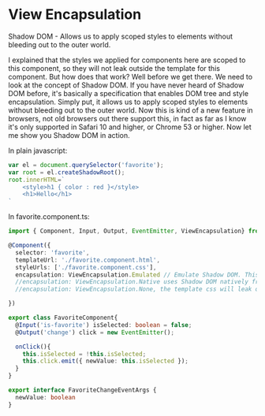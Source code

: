 # View Encapsulation

Shadow DOM - Allows us to apply scoped styles to elements without bleeding out to the outer world.

I explained that the styles we applied for components here are scoped to this component, so they will not leak outside the template for this component. But how does that work? Well before we
get there. We need to look at the concept of Shadow DOM. If you have never heard of Shadow DOM before, it's basically a specification that enables DOM tree and style encapsulation. Simply
put, it allows us to apply scoped styles to elements without bleeding out to the outer world.
Now this is kind of a new feature in browsers, not old browsers out there support this, in fact as far as I know it's only supported in Safari 10 and higher, or Chrome 53 or higher. Now let me show you Shadow DOM in action.

In plain javascript:

```js
var el = document.querySelector('favorite');
var root = el.createShadowRoot();
root.innerHTML=`
    <style>h1 { color : red }</style>
    <h1>Hello</h1>
`

```

In favorite.component.ts:

```ts
import { Component, Input, Output, EventEmitter, ViewEncapsulation} from '@angular/core';

@Component({
  selector: 'favorite',
  templateUrl: './favorite.component.html',
  styleUrls: ['./favorite.component.css'],
  encapsulation: ViewEncapsulation.Emulated // Emulate Shadow DOM. This is default pattern of Angular and it workds by attaching addional attributes to our CSS rules.
  //encapsulation: ViewEncapsulation.Native uses Shadow DOM natively from the browser. It will work if the browser is new.
  //encapsulation: ViewEncapsulation.None, the template css will leak out and other elements will catch this properties.

})

export class FavoriteComponent{
  @Input('is-favorite') isSelected: boolean = false;
  @Output('change') click = new EventEmitter();

  onClick(){
    this.isSelected = !this.isSelected;
    this.click.emit({ newValue: this.isSelected });
  }
}

export interface FavoriteChangeEventArgs {
  newValue: boolean
}
``` 

